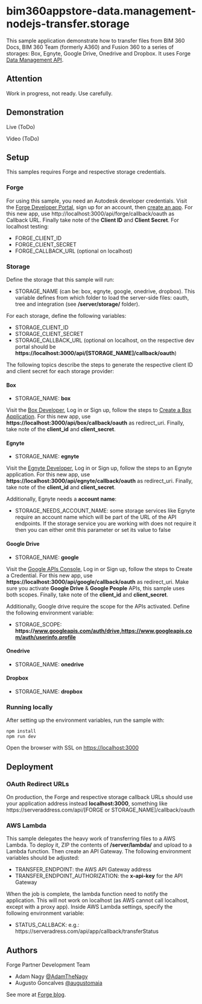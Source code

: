 # bim360appstore-data.management-nodejs-transfer.storage

This sample application demonstrate how to transfer files from BIM 360 Docs, BIM 360 Team (formerly A360) and Fusion 360 to a series of storages: Box, Egnyte, Google Drive, Onedrive and Dropbox. It uses Forge [Data Management API](https://developer.autodesk.com/en/docs/data/v2/overview/).

## Attention

Work in progress, not ready. Use carefully.

## Demonstration

Live (ToDo)

Video (ToDo)

## Setup

This samples requires Forge and respective storage credentials.

### Forge

For using this sample, you need an Autodesk developer credentials. Visit the [Forge Developer Portal](https://developer.autodesk.com), sign up for an account, then [create an app](https://developer.autodesk.com/myapps/create). For this new app, use http://localhost:3000/api/forge/callback/oauth as Callback URL. Finally take note of the **Client ID** and **Client Secret**. For localhost testing:

- FORGE\_CLIENT\_ID
- FORGE\_CLIENT\_SECRET
- FORGE\_CALLBACK\_URL (optional on localhost)

### Storage

Define the storage that this sample will run:

- STORAGE\_NAME (can be: box, egnyte, google, onedrive, dropbox). This variable defines from which folder to load the server-side files: oauth, tree and integration (see **/server/storage/** folder). 

For each storage, define the following variables:

- STORAGE\_CLIENT\_ID
- STORAGE\_CLIENT\_SECRET
- STORAGE\_CALLBACK\_URL (optional on localhost, on the respective dev portal should be **https://<span></span>localhost:3000/api/[STORAGE_NAME]/callback/oauth**)

The following topics describe the steps to generate the respective client ID and client secret for each storage provider:

#### Box

- STORAGE\_NAME: **box**

Visit the [Box Developer](https://developer.box.com), Log in or Sign up, follow the steps to [Create a Box Application](https://app.box.com/developers/services/edit/). For this new app, use **https://<span></span>localhost:3000/api/box/callback/oauth** as redirect\_uri. Finally, take note of the **client_id** and **client_secret**.


#### Egnyte

- STORAGE\_NAME: **egnyte**

Visit the [Egnyte Developer](https://developers.egnyte.com), Log in or Sign up, follow the steps to an Egnyte application. For this new app, use **https://<span></span>localhost:3000/api/egnyte/callback/oauth** as redirect\_uri. Finally, take note of the **client_id** and **client_secret**.

Additionally, Egnyte needs a **account name**:

- STORAGE\_NEEDS\_ACCOUNT\_NAME: some storage services like Egnyte require an account name which will be part of the URL of the API endpoints. If the storage service you are working with does not require it then you can either omit this parameter or set its value to false


#### Google Drive

- STORAGE\_NAME: **google**

Visit the [Google APIs Console](https://console.developers.google.com), Log in or Sign up, follow the steps to Create a Credential. For this new app, use **https://<span></span>localhost:3000/api/google/callback/oauth** as redirect\_uri. Make sure you activate **Google Drive** & **Google People** APIs, this sample uses both scopes. Finally, take note of the **client_id** and **client_secret**.

Additionally, Google drive require the scope for the APIs activated. Define the following environment variable:

- STORAGE_SCOPE: **https://<span></span>www.googleapis.com/auth/drive,https://<span></span>www.googleapis.com/auth/userinfo.profile**

#### Onedrive

- STORAGE\_NAME: **onedrive**

#### Dropbox

- STORAGE\_NAME: **dropbox**

### Running locally

After setting up the environment variables, run the sample with:

```
npm install
npm run dev
```

Open the browser with SSL on [https://localhost:3000](https://localhost:3000)

## Deployment

### OAuth Redirect URLs

On production, the Forge and respective storage callback URLs should use your application address instead **localhost:3000**, something like https://<span></span>serveraddress.com/api/[FORGE or STORAGE_NAME]/callback/oauth

### AWS Lambda

This sample delegates the heavy work of transferring files to a AWS Lambda. To deploy it, ZIP the contents of **/server/lambda/** and upload to a Lambda function. Then create an API Gateway. The following environment variables should be adjusted:

- TRANSFER\_ENDPOINT: the AWS API Gateway address
- TRANSFER\_ENDPOINT\_AUTHORIZATION: the **x-api-key** for the API Gateway

When the job is complete, the lambda function need to notify the application. This will not work on localhost (as AWS cannot call localhost, except with a proxy app). Inside AWS Lambda settings, specify the following environment variable:

- STATUS\_CALLBACK: e.g.: https://<span></span>serveradress.com/api/app/callback/transferStatus

## Authors

Forge Partner Development Team

- Adam Nagy [@AdamTheNagy](https://twitter.com/AdamTheNagy)
- Augusto Goncalves [@augustomaia](https://twitter.com/augustomaia)

See more at [Forge blog](https://forge.autodesk.com/blog).


